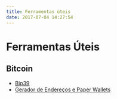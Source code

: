 ```yaml
---
title: Ferramentas úteis
date: 2017-07-04 14:27:54
---
```

# Ferramentas Úteis

## Bitcoin

- [Bip39](/utils/bip39/)
- [Gerador de Endereços e Paper Wallets](/utils/bitaddress)